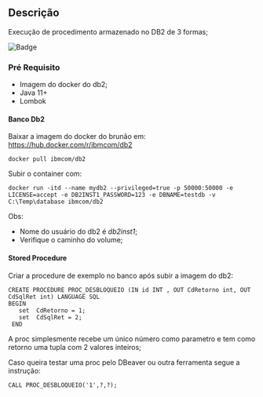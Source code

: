 
## Descrição
Execução de procedimento armazenado no DB2 de 3 formas; 

<p align="center">

 ![Badge](https://img.shields.io/static/v1?label=java&message=checked&color=blue&style=flat-square&logo=java)
 
 </p>

### Pré Requisito

- Imagem do docker do db2;
- Java 11+
- Lombok


#### Banco Db2
Baixar a imagem do docker do brunão em:
https://hub.docker.com/r/ibmcom/db2

```
docker pull ibmcom/db2
```

Subir o container com:

```
docker run -itd --name mydb2 --privileged=true -p 50000:50000 -e LICENSE=accept -e DB2INST1_PASSWORD=123 -e DBNAME=testdb -v C:\Temp\database ibmcom/db2
```

Obs: 
- Nome do usuário do db2 é *db2inst1*;
- Verifique o caminho do volume;

#### Stored Procedure 

Criar a procedure de exemplo no banco após subir a imagem do db2:

```
CREATE PROCEDURE PROC_DESBLOQUEIO (IN id INT , OUT CdRetorno int, OUT CdSqlRet int) LANGUAGE SQL
BEGIN
   set  CdRetorno = 1;
   set  CdSqlRet = 2;
 END
```

A proc simplesmente recebe um único número como parametro e tem como retorno uma tupla com 2 
valores inteiros;

Caso queira testar uma proc pelo DBeaver ou outra ferramenta segue a instrução:

```
CALL PROC_DESBLOQUEIO('1',?,?);
```

